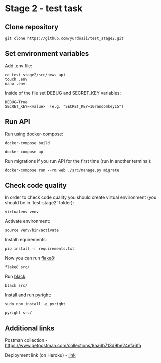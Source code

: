 # Stage 2 - test task

## Clone repository
```
git clone https://github.com/yurdosii/test_stage2.git
```

## Set environment variables
Add .env file:
```
cd test_stage2/src/news_api
touch .env
nano .env
```
Inside of the file set DEBUG and SECRET_KEY variables:
```
DEBUG=True
SECRET_KEY=<value>  (e.g. "SECRET_KEY=10randomkey15")
```

## Run API
Run using docker-compose:
```
docker-compose build

docker-compose up
```
Run migrations if you run API for the first time (run in another terminal):
```
docker-compose run --rm web ./src/manage.py migrate
```

## Check code quality
In order to check code quality you should create virtual environment (you should be in 'test-stage2' folder):
```
virtualenv venv
```
Activate environment:
```
source venv/bin/activate
```
Install requirements:
```
pip install -r requirements.txt
```
Now you can run [flake8](https://flake8.pycqa.org/en/latest/):
```
flake8 src/
```
Run [black](https://github.com/psf/black):
```
black src/
```
Install and run [pyright](https://github.com/microsoft/pyright):
```
sudo npm install -g pyright

pyright src/
```

## Additional links
Postman collection - https://www.getpostman.com/collections/9aa6b713d9be24efa6fa

Deployment link (on Heroku) - [link](http://test-stage2.herokuapp.com/posts/)
